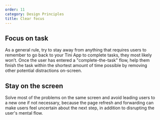 ```yaml
---
order: 11
category: Design Principles
title: Clear focus
---
```


## Focus on task

As a general rule, try to stay away from anything that requires users to remember to go back to your Tini App to complete tasks, they most likely won’t. Once the user has entered a "complete-the-task" flow, help them finish the task within the shortest amount of time possible by removing other potential distractions on-screen. 

## Stay on the screen

Solve most of the problems on the same screen and avoid leading users to a new one if not necessary, because the page refresh and forwarding can make users feel uncertain about the next step, in addition to disrupting the user's mental flow.


